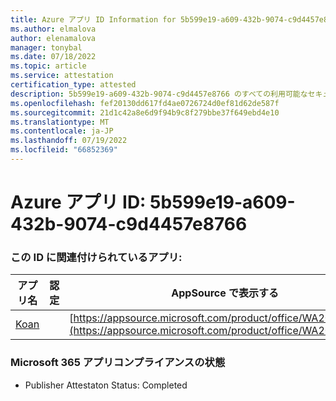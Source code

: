 ```yaml
---
title: Azure アプリ ID Information for 5b599e19-a609-432b-9074-c9d4457e8766
ms.author: elmalova
author: elenamalova
manager: tonybal
ms.date: 07/18/2022
ms.topic: article
ms.service: attestation
certification_type: attested
description: 5b599e19-a609-432b-9074-c9d4457e8766 のすべての利用可能なセキュリティとコンプライアンス情報。
ms.openlocfilehash: fef20130dd617fd4ae0726724d0ef81d62de587f
ms.sourcegitcommit: 21d1c42a8e6d9f94b9c8f279bbe37f649ebd4e10
ms.translationtype: MT
ms.contentlocale: ja-JP
ms.lasthandoff: 07/19/2022
ms.locfileid: "66852369"
---
```

# <a name="azure-app-id-5b599e19-a609-432b-9074-c9d4457e8766"></a>Azure アプリ ID: 5b599e19-a609-432b-9074-c9d4457e8766


### <a name="apps-associated-with-this-id"></a>この ID に関連付けられているアプリ:
| **アプリ名** | **認定** | **AppSource で表示する** |
|--------------|---------------|-----------------------|
| [Koan](../forward/WA200002936.md) |  | [https://appsource.microsoft.com/product/office/WA200002936](https://appsource.microsoft.com/product/office/WA200002936) |

### <a name="microsoft-365-app-compliance-status"></a>Microsoft 365 アプリコンプライアンスの状態
- Publisher Attestaton Status: Completed
